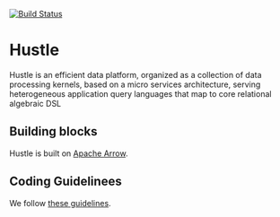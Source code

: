 [![Build Status](https://travis-ci.com/UWQuickstep/hustle.svg?token=d9R9n5FhmzDqBYneC2Kt&branch=master)](https://travis-ci.com/UWQuickstep/hustle)

# Hustle
Hustle is an efficient data platform, organized as a collection of data processing kernels, based on a micro services architecture, serving heterogeneous application query languages that map to core relational algebraic DSL

## Building blocks
Hustle is built on [Apache Arrow](https://github.com/apache/arrow). 

## Coding Guidelinees
We follow [these guidelines](https://arrow.apache.org/docs/developers/cpp.html).
